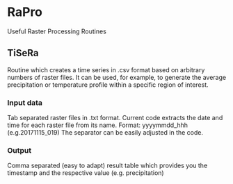 # RaPro
Useful Raster Processing Routines

## TiSeRa

Routine which creates a time series in .csv format based on arbitrary numbers of raster files.
It can be used, for example, to generate the average precipitation or temperature profile within a specific region of interest.

### Input data
Tab separated raster files in .txt format. Current code extracts the date and time for each raster file from its name. Format: yyyymmdd_hhh (e.g.20171115_019)
The separator can be easily adjusted in the code.

### Output
Comma separated (easy to adapt) result table which provides you the timestamp and the respective value (e.g. precipitation)
